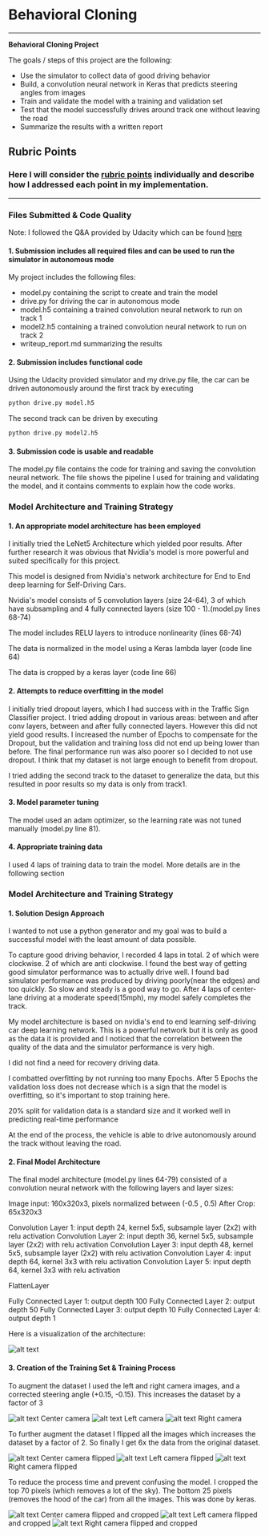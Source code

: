 # **Behavioral Cloning** 

---

**Behavioral Cloning Project**

The goals / steps of this project are the following:
* Use the simulator to collect data of good driving behavior
* Build, a convolution neural network in Keras that predicts steering angles from images
* Train and validate the model with a training and validation set
* Test that the model successfully drives around track one without leaving the road
* Summarize the results with a written report


[//]: # (Image References)

[image1]: ./images/center_image.png "center image"
[image2]: ./images/left_image.png "left image"
[image3]: ./images/right_image.png "right image"
[image4]: ./images/center_image_flipped.png "center image flipped"
[image5]: ./images/left_image_flipped_.png "left image cropped"
[image6]: ./images/right_image_flipped.png "right image cropped"
[image7]: ./images/center_image_flipped_cropped.png "center image flipped and cropped"
[image8]: ./images/left_image_flipped_cropped.png "left image flipped and cropped"
[image9]: ./images/right_image_flipped_cropped.png "right image flipped and cropped"
[image10]: ./images/nvidia-cnn-architecture.png "nvidia architecture"

## Rubric Points
### Here I will consider the [rubric points](https://review.udacity.com/#!/rubrics/432/view) individually and describe how I addressed each point in my implementation.  

---
### Files Submitted & Code Quality

Note: I followed the Q&A provided by Udacity which can be found [here](https://www.youtube.com/watch?v=rpxZ87YFg0M&feature=youtube)

#### 1. Submission includes all required files and can be used to run the simulator in autonomous mode

My project includes the following files:
* model.py containing the script to create and train the model
* drive.py for driving the car in autonomous mode
* model.h5 containing a trained convolution neural network to run on track 1
* model2.h5 containing a trained convolution neural network to run on track 2
* writeup_report.md summarizing the results

#### 2. Submission includes functional code
Using the Udacity provided simulator and my drive.py file, the car can be driven autonomously around the first track by executing 
```sh
python drive.py model.h5
```

The second track can be driven by executing

```sh
python drive.py model2.h5
```

#### 3. Submission code is usable and readable

The model.py file contains the code for training and saving the convolution neural network. The file shows the pipeline I used for training and validating the model, and it contains comments to explain how the code works.

### Model Architecture and Training Strategy

#### 1. An appropriate model architecture has been employed

I initially tried the LeNet5 Architecture which yielded poor results. After further research it was obvious that Nvidia's model is more powerful and suited specifically for this project.

This model is designed from Nvidia's network architecture for End to End deep learning for Self-Driving Cars.

Nvidia's model consists of 5 convolution layers (size 24-64), 3 of which have subsampling and 4 fully connected layers (size 100 - 1).(model.py lines 68-74) 

The model includes RELU layers to introduce nonlinearity (lines 68-74)

The data is normalized in the model using a Keras lambda layer (code line 64)

The data is cropped by a keras layer (code line 66)

#### 2. Attempts to reduce overfitting in the model

I initially tried dropout layers, which I had success with in the Traffic Sign Classifier project. I tried adding dropout in various areas: between and after conv layers, between and after fully connected layers. However this did not yield good results.
I increased the number of Epochs to compensate for the Dropout, but the validation and training loss did not end up being lower than before. The final performance run was also poorer so I decided to not use dropout.
I think that my dataset is not large enough to benefit from dropout.

I tried adding the second track to the dataset to generalize the data, but this resulted in poor results so my data is only from track1.

#### 3. Model parameter tuning

The model used an adam optimizer, so the learning rate was not tuned manually (model.py line 81).

#### 4. Appropriate training data

I used 4 laps of training data to train the model. More details are in the following section

### Model Architecture and Training Strategy

#### 1. Solution Design Approach

I wanted to not use a python generator and my goal was to build a successful model with the least amount of data possible.

To capture good driving behavior, I recorded 4 laps in total. 2 of which were clockwise. 2 of which are anti clockwise. I found the best way of getting good simulator performance was to actually drive well. I found bad simulator performance was produced by driving poorly(near the edges) and too quickly. So slow and steady is a good way to go. After 4 laps of center-lane driving at a moderate speed(15mph), my model safely completes the track.

My model architecture is based on nvidia's end to end learning self-driving car deep learning network. This is a powerful network but it is only as good as the data it is provided and I noticed that the correlation between the quality of the data and the simulator performance is very high.

I did not find a need for recovery driving data.

I combatted overfitting by not running too many Epochs. After 5 Epochs the validation loss does not decrease which is a sign that the model is overfitting, so it's important to stop training here.

20% split for validation data is a standard size and it worked well in predicting real-time performance

At the end of the process, the vehicle is able to drive autonomously around the track without leaving the road.

#### 2. Final Model Architecture

The final model architecture (model.py lines 64-79) consisted of a convolution neural network with the following layers and layer sizes:

Image input: 160x320x3, pixels normalized between (-0.5 , 0.5)
After Crop: 65x320x3

Convolution Layer 1: input depth 24, kernel 5x5, subsample layer (2x2) with relu activation
Convolution Layer 2: input depth 36, kernel 5x5, subsample layer (2x2) with relu activation
Convolution Layer 3: input depth 48, kernel 5x5, subsample layer (2x2) with relu activation
Convolution Layer 4: input depth 64, kernel 3x3 with relu activation
Convolution Layer 5: input depth 64, kernel 3x3 with relu activation

FlattenLayer

Fully Connected Layer 1: output depth 100
Fully Connected Layer 2: output depth 50
Fully Connected Layer 3: output depth 10
Fully Connected Layer 4: output depth 1

Here is a visualization of the architecture:

![alt text][image10]

#### 3. Creation of the Training Set & Training Process

To augment the dataset I used the left and right camera images, and a corrected steering angle (+0.15, -0.15). This increases the dataset by a factor of 3

![alt text][image1]
Center camera
![alt text][image2]
Left camera
![alt text][image3]
Right camera

To further augment the dataset I flipped all the images which increases the dataset by a factor of 2. So finally I get 6x the data from the original dataset.

![alt text][image4]
Center camera flipped
![alt text][image5]
Left camera flipped
![alt text][image6]
Right camera flipped

To reduce the process time and prevent confusing the model. I cropped the top 70 pixels (which removes a lot of the sky). The bottom 25 pixels (removes the hood of the car) from all the images. This was done by keras.

![alt text][image8]
Center camera flipped and cropped
![alt text][image9]
Left camera flipped and cropped
![alt text][image10]
Right camera flipped and cropped




